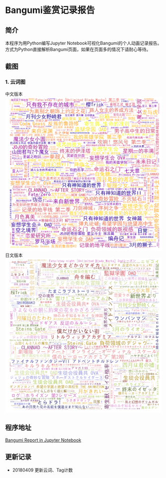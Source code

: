 # Bangumi鉴赏记录报告

## 简介
本程序为用Python编写Jupyter Notebook可视化Bangumi的个人动画记录报告。方式为Python直接解析Bangumi页面，如果在页面多的情况下请耐心等待。

## 截图
### 1. 云词图
中文版本
![Anime Title in Chinese](https://github.com/swsoyee/bangumi-report/blob/master/WordCloudChinese.png)
日文版本
![Anime Title in Japanese](https://github.com/swsoyee/bangumi-report/blob/master/WordCloudJapanese.png)

## 程序地址
[Bangumi Report in Jupyter Notebook](https://github.com/swsoyee/bangumi-report/blob/master/Bangumi%20Report.ipynb)

## 更新记录
- 20180409 更新云词、Tag计数
